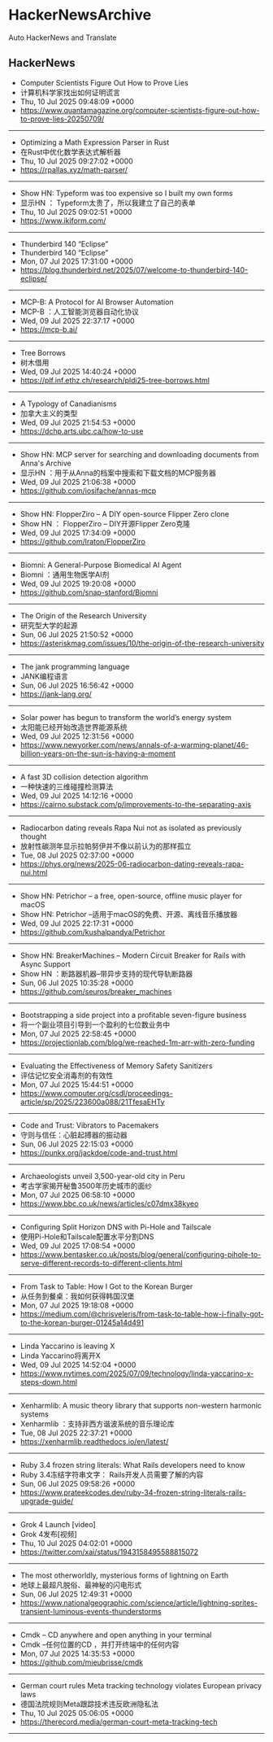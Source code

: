 # HackerNewsArchive
Auto HackerNews and Translate

## HackerNews
* Computer Scientists Figure Out How to Prove Lies
* 计算机科学家找出如何证明谎言
* Thu, 10 Jul 2025 09:48:09 +0000
* https://www.quantamagazine.org/computer-scientists-figure-out-how-to-prove-lies-20250709/
----
* Optimizing a Math Expression Parser in Rust
* 在Rust中优化数学表达式解析器
* Thu, 10 Jul 2025 09:27:02 +0000
* https://rpallas.xyz/math-parser/
----
* Show HN: Typeform was too expensive so I built my own forms
* 显示HN ： Typeform太贵了，所以我建立了自己的表单
* Thu, 10 Jul 2025 09:02:51 +0000
* https://www.ikiform.com/
----
* Thunderbird 140 “Eclipse”
* Thunderbird 140 “Eclipse”
* Mon, 07 Jul 2025 17:31:00 +0000
* https://blog.thunderbird.net/2025/07/welcome-to-thunderbird-140-eclipse/
----
* MCP-B: A Protocol for AI Browser Automation
* MCP-B ：人工智能浏览器自动化协议
* Wed, 09 Jul 2025 22:37:17 +0000
* https://mcp-b.ai/
----
* Tree Borrows
* 树木借用
* Wed, 09 Jul 2025 14:40:24 +0000
* https://plf.inf.ethz.ch/research/pldi25-tree-borrows.html
----
* A Typology of Canadianisms
* 加拿大主义的类型
* Wed, 09 Jul 2025 21:54:53 +0000
* https://dchp.arts.ubc.ca/how-to-use
----
* Show HN: MCP server for searching and downloading documents from Anna's Archive
* 显示HN ：用于从Anna的档案中搜索和下载文档的MCP服务器
* Wed, 09 Jul 2025 21:06:38 +0000
* https://github.com/iosifache/annas-mcp
----
* Show HN: FlopperZiro – A DIY open-source Flipper Zero clone
* Show HN ： FlopperZiro – DIY开源Flipper Zero克隆
* Wed, 09 Jul 2025 17:34:09 +0000
* https://github.com/lraton/FlopperZiro
----
* Biomni: A General-Purpose Biomedical AI Agent
* Biomni ：通用生物医学AI剂
* Wed, 09 Jul 2025 19:20:08 +0000
* https://github.com/snap-stanford/Biomni
----
* The Origin of the Research University
* 研究型大学的起源
* Sun, 06 Jul 2025 21:50:52 +0000
* https://asteriskmag.com/issues/10/the-origin-of-the-research-university
----
* The jank programming language
* JANK编程语言
* Sun, 06 Jul 2025 16:56:42 +0000
* https://jank-lang.org/
----
* Solar power has begun to transform the world’s energy system
* 太阳能已经开始改造世界能源系统
* Wed, 09 Jul 2025 12:31:56 +0000
* https://www.newyorker.com/news/annals-of-a-warming-planet/46-billion-years-on-the-sun-is-having-a-moment
----
* A fast 3D collision detection algorithm
* 一种快速的三维碰撞检测算法
* Wed, 09 Jul 2025 14:12:16 +0000
* https://cairno.substack.com/p/improvements-to-the-separating-axis
----
* Radiocarbon dating reveals Rapa Nui not as isolated as previously thought
* 放射性碳测年显示拉帕努伊并不像以前认为的那样孤立
* Tue, 08 Jul 2025 02:37:00 +0000
* https://phys.org/news/2025-06-radiocarbon-dating-reveals-rapa-nui.html
----
* Show HN: Petrichor – a free, open-source, offline music player for macOS
* Show HN: Petrichor –适用于macOS的免费、开源、离线音乐播放器
* Wed, 09 Jul 2025 22:17:31 +0000
* https://github.com/kushalpandya/Petrichor
----
* Show HN: BreakerMachines – Modern Circuit Breaker for Rails with Async Support
* Show HN ：断路器机器–带异步支持的现代导轨断路器
* Sun, 06 Jul 2025 10:35:28 +0000
* https://github.com/seuros/breaker_machines
----
* Bootstrapping a side project into a profitable seven-figure business
* 将一个副业项目引导到一个盈利的七位数业务中
* Mon, 07 Jul 2025 22:58:45 +0000
* https://projectionlab.com/blog/we-reached-1m-arr-with-zero-funding
----
* Evaluating the Effectiveness of Memory Safety Sanitizers
* 评估记忆安全消毒剂的有效性
* Mon, 07 Jul 2025 15:44:51 +0000
* https://www.computer.org/csdl/proceedings-article/sp/2025/223600a088/21TfesaEHTy
----
* Code and Trust: Vibrators to Pacemakers
* 守则与信任：心脏起搏器的振动器
* Sun, 06 Jul 2025 22:15:03 +0000
* https://punkx.org/jackdoe/code-and-trust.html
----
* Archaeologists unveil 3,500-year-old city in Peru
* 考古学家揭开秘鲁3500年历史城市的面纱
* Mon, 07 Jul 2025 06:58:10 +0000
* https://www.bbc.co.uk/news/articles/c07dmx38kyeo
----
* Configuring Split Horizon DNS with Pi-Hole and Tailscale
* 使用Pi-Hole和Tailscale配置水平分割DNS
* Wed, 09 Jul 2025 17:08:54 +0000
* https://www.bentasker.co.uk/posts/blog/general/configuring-pihole-to-serve-different-records-to-different-clients.html
----
* From Task to Table: How I Got to the Korean Burger
* 从任务到餐桌：我如何获得韩国汉堡
* Mon, 07 Jul 2025 19:18:08 +0000
* https://medium.com/@chrisveleris/from-task-to-table-how-i-finally-got-to-the-korean-burger-01245a14d491
----
* Linda Yaccarino is leaving X
* Linda Yaccarino将离开X
* Wed, 09 Jul 2025 14:52:04 +0000
* https://www.nytimes.com/2025/07/09/technology/linda-yaccarino-x-steps-down.html
----
* Xenharmlib: A music theory library that supports non-western harmonic systems
* Xenharmlib ：支持非西方谐波系统的音乐理论库
* Tue, 08 Jul 2025 22:37:21 +0000
* https://xenharmlib.readthedocs.io/en/latest/
----
* Ruby 3.4 frozen string literals: What Rails developers need to know
* Ruby 3.4冻结字符串文字： Rails开发人员需要了解的内容
* Sun, 06 Jul 2025 09:58:26 +0000
* https://www.prateekcodes.dev/ruby-34-frozen-string-literals-rails-upgrade-guide/
----
* Grok 4 Launch [video]
* Grok 4发布[视频]
* Thu, 10 Jul 2025 04:02:01 +0000
* https://twitter.com/xai/status/1943158495588815072
----
* The most otherworldly, mysterious forms of lightning on Earth
* 地球上最超凡脱俗、最神秘的闪电形式
* Sun, 06 Jul 2025 12:49:31 +0000
* https://www.nationalgeographic.com/science/article/lightning-sprites-transient-luminous-events-thunderstorms
----
* Cmdk – CD anywhere and open anything in your terminal
* Cmdk –任何位置的CD ，并打开终端中的任何内容
* Mon, 07 Jul 2025 14:35:53 +0000
* https://github.com/mieubrisse/cmdk
----
* German court rules Meta tracking technology violates European privacy laws
* 德国法院规则Meta跟踪技术违反欧洲隐私法
* Thu, 10 Jul 2025 05:06:05 +0000
* https://therecord.media/german-court-meta-tracking-tech
----

